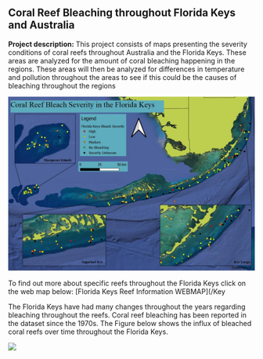 ## Coral Reef Bleaching throughout Florida Keys and Australia

**Project description:** This project consists of maps presenting the severity conditions of coral reefs throughout Australia and the Florida Keys. These areas are analyzed for the amount of coral bleaching happening in the regions. These areas will then be analyzed for differences in temperature and pollution throughout the areas to see if this could be the causes of bleaching throughout the regions

<img src="../images/Florida_Keys_Bleach_Severity.JPG?raw=true"/>

To find out more about specific reefs throughout the Florida Keys click on the web map below:
[Florida Keys Reef Information WEBMAP](/Key

The Florida Keys have had many changes throughout the years regarding bleaching throughout the reefs. Coral reef bleaching has been reported in the dataset since the 1970s. The Figure below shows the influx of bleached coral reefs over time throughout the Florida Keys.

<img src="../images/Keywest4.gif?raw=true"/>
